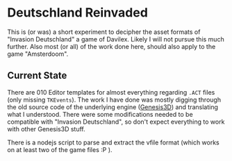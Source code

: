 # Deutschland Reinvaded

This is (or was) a short experiment to decipher the asset formats of "Invasion Deutschland" a game of Davilex. Likely I will not pursue this much further.
Also most (or all) of the work done here, should also apply to the game "Amsterdoom".

## Current State

There are 010 Editor templates for almost everything regarding `.ACT` files (only missing `TKEvents`).
The work I have done was mostly digging through the old source code of the underlying engine ([Genesis3D](https://github.com/RealityFactory/Genesis3D)) and translating what I understood.
There were some modifications needed to be compatible with "Invasion Deutschland", so don't expect everything to work with other Genesis3D stuff.

There is a nodejs script to parse and extract the vfile format (which works on at least two of the game files :P ).
